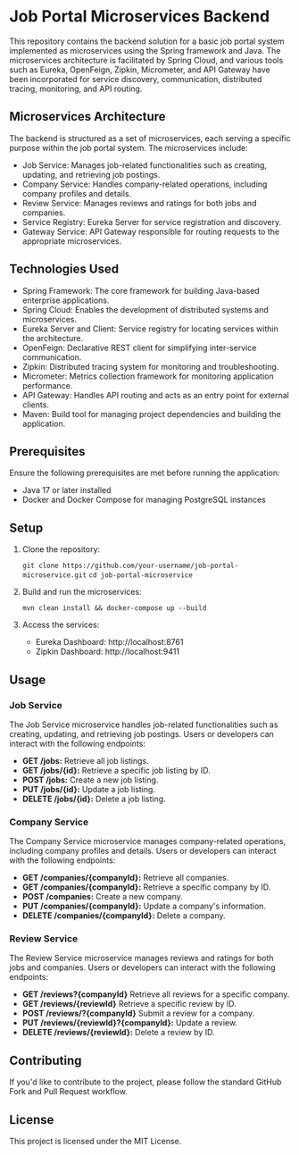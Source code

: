 # Job Portal Microservices Backend

This repository contains the backend solution for a basic job portal system implemented as microservices using the Spring framework and Java. The microservices architecture is facilitated by Spring Cloud, and various tools such as Eureka, OpenFeign, Zipkin, Micrometer, and API Gateway have been incorporated for service discovery, communication, distributed tracing, monitoring, and API routing.

## Microservices Architecture

The backend is structured as a set of microservices, each serving a specific purpose within the job portal system. The microservices include:

-   Job Service: Manages job-related functionalities such as creating, updating, and retrieving job postings.
-   Company Service: Handles company-related operations, including company profiles and details.
-   Review Service: Manages reviews and ratings for both jobs and companies.
-   Service Registry: Eureka Server for service registration and discovery.
-   Gateway Service: API Gateway responsible for routing requests to the appropriate microservices.

## Technologies Used

-   Spring Framework: The core framework for building Java-based enterprise applications.
-   Spring Cloud: Enables the development of distributed systems and microservices.
-   Eureka Server and Client: Service registry for locating services within the architecture.
-   OpenFeign: Declarative REST client for simplifying inter-service communication.
-   Zipkin: Distributed tracing system for monitoring and troubleshooting.
-   Micrometer: Metrics collection framework for monitoring application performance.
-   API Gateway: Handles API routing and acts as an entry point for external clients.
-   Maven: Build tool for managing project dependencies and building the application.

## Prerequisites

Ensure the following prerequisites are met before running the application:

-   Java 17 or later installed
-   Docker and Docker Compose for managing PostgreSQL instances

## Setup

1.  Clone the repository:
    
    `git clone https://github.com/your-username/job-portal-microservice.git`
    `cd job-portal-microservice` 
    
2.  Build and run the microservices:
  
    `mvn clean install && docker-compose up --build` 
    
3.  Access the services:
    
    -   Eureka Dashboard: http://localhost:8761
    -   Zipkin Dashboard: http://localhost:9411

## Usage

### Job Service

The Job Service microservice handles job-related functionalities such as creating, updating, and retrieving job postings. Users or developers can interact with the following endpoints:
  - **GET /jobs:**  Retrieve all job listings.
  - **GET /jobs/{id}:**  Retrieve a specific job listing by ID.
  - **POST /jobs:**  Create a new job listing.
  - **PUT /jobs/{id}:**  Update a job listing.
  - **DELETE /jobs/{id}:**  Delete a job listing.

### Company Service

The Company Service microservice manages company-related operations, including company profiles and details. Users or developers can interact with the following endpoints:
 - **GET /companies/{companyId}:**  Retrieve all companies.
 - **GET /companies/{companyId}:**  Retrieve a specific company by ID.
 - **POST /companies:**  Create a new company.
 - **PUT /companies/{companyId}:**  Update a company's information.
 - **DELETE /companies/{companyId}:**  Delete a company.

### Review Service

The Review Service microservice manages reviews and ratings for both jobs and companies. Users or developers can interact with the following endpoints:
  - **GET /reviews?{companyId}**  Retrieve all reviews for a specific company.
  - **GET /reviews/{reviewId}**  Retrieve a specific review by ID.
  - **POST /reviews/?{companyId}**  Submit a review for a company.
  - **PUT /reviews/{reviewId}?{companyId}:**  Update a review.
  - **DELETE /reviews/{reviewId}:**  Delete a review by ID.

## Contributing

If you'd like to contribute to the project, please follow the standard GitHub Fork and Pull Request workflow.

## License

This project is licensed under the MIT License.

